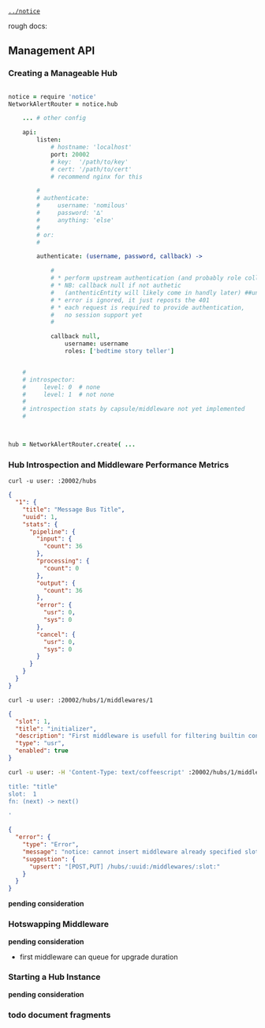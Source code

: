 [`../notice`](../notice)

rough docs:

Management API
--------------

### Creating a Manageable Hub

```coffee

notice = require 'notice'
NetworkAlertRouter = notice.hub

    ... # other config

    api:
        listen: 
            # hostname: 'localhost'
            port: 20002
            # key:  '/path/to/key'
            # cert: '/path/to/cert'
            # recommend nginx for this

        # 
        # authenticate: 
        #     username: 'nomilous'
        #     password: '∆'
        #     anything: 'else'
        # 
        # or: 
        # 

        authenticate: (username, password, callback) -> 

            #
            # * perform upstream authentication (and probably role collection)
            # * NB: callback null if not authetic
            #   (anthenticEntity will likely come in handly later) ##undecided1
            # * error is ignored, it just reposts the 401
            # * each request is required to provide authentication, 
            #   no session support yet
            # 

            callback null, 
                username: username
                roles: ['bedtime story teller']


    #
    # introspector:
    #     level: 0  # none
    #     level: 1  # not none
    # 
    # introspection stats by capsule/middleware not yet implemented
    # 



hub = NetworkAlertRouter.create( ...

```

### Hub Introspection and Middleware Performance Metrics


`curl -u user: :20002/hubs`
```json 
{
  "1": {
    "title": "Message Bus Title",
    "uuid": 1,
    "stats": {
      "pipeline": {
        "input": {
          "count": 36
        },
        "processing": {
          "count": 0
        },
        "output": {
          "count": 36
        },
        "error": {
          "usr": 0,
          "sys": 0
        },
        "cancel": {
          "usr": 0,
          "sys": 0
        }
      }
    }
  }
}
```


`curl -u user: :20002/hubs/1/middlewares/1`
```json 
{
  "slot": 1,
  "title": "initializer",
  "description": "First middleware is usefull for filtering builtin control capsules.",
  "type": "usr",
  "enabled": true
}
```

```bash
curl -u user: -H 'Content-Type: text/coffeescript' :20002/hubs/1/middlewares -d '

title: "title"
slot:  1
fn: (next) -> next()

'
```
```json
{
  "error": {
    "type": "Error",
    "message": "notice: cannot insert middleware already specified slot",
    "suggestion": {
      "upsert": "[POST,PUT] /hubs/:uuid:/middlewares/:slot:"
    }
  }
}
```


**pending consideration**

### Hotswapping Middleware

**pending consideration**

* first middleware can queue for upgrade duration

### Starting a Hub Instance

**pending consideration**





### todo document fragments

